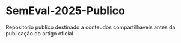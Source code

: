 # SemEval-2025-Publico
Repositorio publico destinado a conteudos compartilhaveis antes da publicação do artigo oficial
